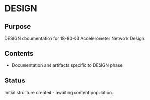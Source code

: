 # DESIGN

## Purpose
DESIGN documentation for 18-80-03 Accelerometer Network Design.

## Contents
- Documentation and artifacts specific to DESIGN phase

## Status
Initial structure created - awaiting content population.
